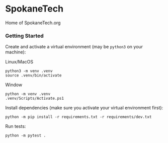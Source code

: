 # SpokaneTech
Home of SpokaneTech.org

### Getting Started

Create and activate a virtual environment (may be `python3` on your machine):

Linux/MacOS
```shell
python3 -m venv .venv
source .venv/bin/activate
```

Window
```
python -m venv .venv
.venv/Scripts/Activate.ps1
```

Install dependencies (make sure you activate your virtual environment first):
```shell
python -m pip install -r requirements.txt -r requirements/dev.txt
```

Run tests:
```shell
python -m pytest .
```
